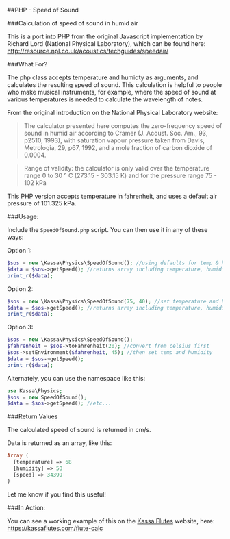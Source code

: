 ##PHP - Speed of Sound

###Calculation of speed of sound in humid air

This is a port into PHP from the original Javascript implementation by Richard Lord (National Physical Laboratory), which can be found here: http://resource.npl.co.uk/acoustics/techguides/speedair/

###What For?

The php class accepts temperature and humidty as arguments, and calculates the resulting speed of sound. This calculation is helpful to people who make musical instruments, for example, where the speed of sound at various temperatures is needed to calculate the wavelength of notes.

From the original introduction on the National Physical Laboratory website:

> The calculator presented here computes the zero-frequency speed of sound in humid air according to Cramer (J. Acoust. Soc. Am., 93, p2510, 1993), with saturation vapour pressure taken from Davis, Metrologia, 29, p67, 1992, and a mole fraction of carbon dioxide of 0.0004.

> Range of validity: the calculator is only valid over the temperature range 0 to 30 ° C (273.15 - 303.15 K) and for the pressure range 75 - 102 kPa

This PHP version accepts temperature in fahrenheit, and uses a default air pressure of 101.325 kPa.

###Usage:

Include the `SpeedOfSound.php` script. You can then use it in any of these ways:

Option 1:

```php
$sos = new \Kassa\Physics\SpeedOfSound(); //using defaults for temp & humidity
$data = $sos->getSpeed(); //returns array including temperature, humidity, and speed of sound
print_r($data);
```

Option 2:

```php
$sos = new \Kassa\Physics\SpeedOfSound(75, 40); //set temperature and humidity
$data = $sos->getSpeed(); //returns array including temperature, humidity, and speed of sound
print_r($data);
```

Option 3:

```php
$sos = new \Kassa\Physics\SpeedOfSound();
$fahrenheit = $sos->toFahrenheit(20); //convert from celsius first
$sos->setEnvironment($fahrenheit, 45); //then set temp and humidity
$data = $sos->getSpeed();
print_r($data);
```

Alternately, you can use the namespace like this:

```php
use Kassa\Physics;
$sos = new SpeedOfSound();
$data = $sos->getSpeed(); //etc...
```

###Return Values

The calculated speed of sound is returned in cm/s.

Data is returned as an array, like this:

```php
Array ( 
  [temperature] => 68
  [humidity] => 50
  [speed] => 34399
)
```

Let me know if you find this useful!

###In Action:

You can see a working example of this on the [Kassa Flutes][1] website, here: https://kassaflutes.com/flute-calc

[1]:https://kassaflutes.com
